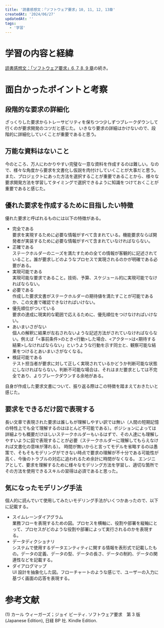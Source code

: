 ```yaml
---
title: '読書感想文：「ソフトウェア要求」10, 11, 12, 13章'
createdAt: '2024/06/27'
updatedAt: ''
tags:
  - '学習'
---
```


# 学習の内容と経緯

[読書感想文：「ソフトウェア要求」6, 7, 8, 9 章](https://seyyyy.com/blog/2024_04_28)の続き。

# 面白かったポイントと考察

## 段階的な要求の詳細化

ざっくりした要求からトレーサビリティを保ちつつ少しずつブレークダウンして行くのが要求開発のコツだと感じた。
いきなり要求の詳細はかけないので、段階的に詳細化していくことが重要であると思う。

## 万能な資料はないこと

今のところ、万人にわかりやすい完璧な一意な資料を作成するのは難しい。なので、様々な角度から要求を文書化し仮説を肉付けしていくことが大事だと思う。  
また、プロジェクトにあった方法を選択することが重要であることから、様々な要求開発方法を学習してタイミングで選択できるように知識をつけておくことが重要であると感じた。

## 優れた要求を作成するために目指したい特徴

優れた要求と呼ばれるものには以下の特徴がある。

- 完全である  
  要求を実現するために必要な情報がすべて含まれている。機能要求ならば開発者が実装するために必要な情報がすべて含まれていなければならない。
- 正確である  
  ステークホルダーのニーズを満たすための全ての情報が客観的に記述されていること。誰が要求しどのようなプロセスで実現されるのかが明確である必要がある。
- 実現可能である  
  実現可能な要求であること。技術、予算、スケジュール的に実現可能でなければならない。
- 必要である  
  作成した要求文書がステークホルダーの期待値を満たすことが可能であるか、この文書で確認できなければいけない。
- 優先順位がついている  
  要求の達成に現実的な範囲で応えるために、優先順位をつけなければいけない。
- あいまいさがない  
  個人の解釈に結果が左右されないような記述方法がされていなければならない。例えば「<事前条件>のとき<行動>した場合、<アクター>は<期待する結果>しなければならない」というような行動を示す同士と、観察可能な結果をつけるとあいまいさがなくなる。
- 検証可能である  
  テスト担当者が要求に対して正しく実現されているかどうか判断可能な状態にしなければならない。判断不可能な場合は、それはまだ要求としては不完全であり、よりブレークダウンする余地がある。

自身が作成した要求文書について、振り返る際はこの特徴を踏まえておきたいと感じた。

## 要求をできるだけ図で表現する

長い文章で表現された要求は誰しもが理解しやすい訳では無い（人間の短期記憶の特性上でも全て理解するのはほとんど不可能である）。ポジションによっては詳細よりも概要だけほしいステークホルダーもいるはずで、その人達にも理解しやすいように図で表現することが必要（ステークホルダーに理解してもらえなければ文書化の意味が薄れる）。
時間が無いからと言ってモデルを省略するのは愚策で、そもそもモデリングができない時点で要求の理解が不十分である可能性が高く、今後のトラブルの対応に追われるため余計に時間がなくなる。
エンジニアとして、要求を理解するために様々なモデリング方法を学習し、適切な箇所でその方法を使用できるスキルの習得は必須であると思った。

## 気になったモデリング手法

個人的に読んでいて使用してみたいモデリング手法がいくつかあったので、以下に記載する。

- スイムレーンダイアグラム  
  業務フローを表現するための図。プロセスを横軸に、役割や部署を縦軸にとって、プロセスがどのような役割や部署によって実行されるのかを表現する。
- データディクショナリ  
  システムで使用するデータエンティティに関する情報を表形式で記載したもの。データの定義、データの型、データの長さ、データの制約、データの関連性などを記載する。
- ダイアログマップ  
  UI 設計を抽象化した図。フローチャートのような感じで、ユーザーの入力に基づく画面の応答を表現する。

# 参考文献

(1) カール ウィーガーズ；ジョイ ビーティ. ソフトウェア要求　第 3 版 (Japanese Edition), 日経 BP 社. Kindle Edition.
